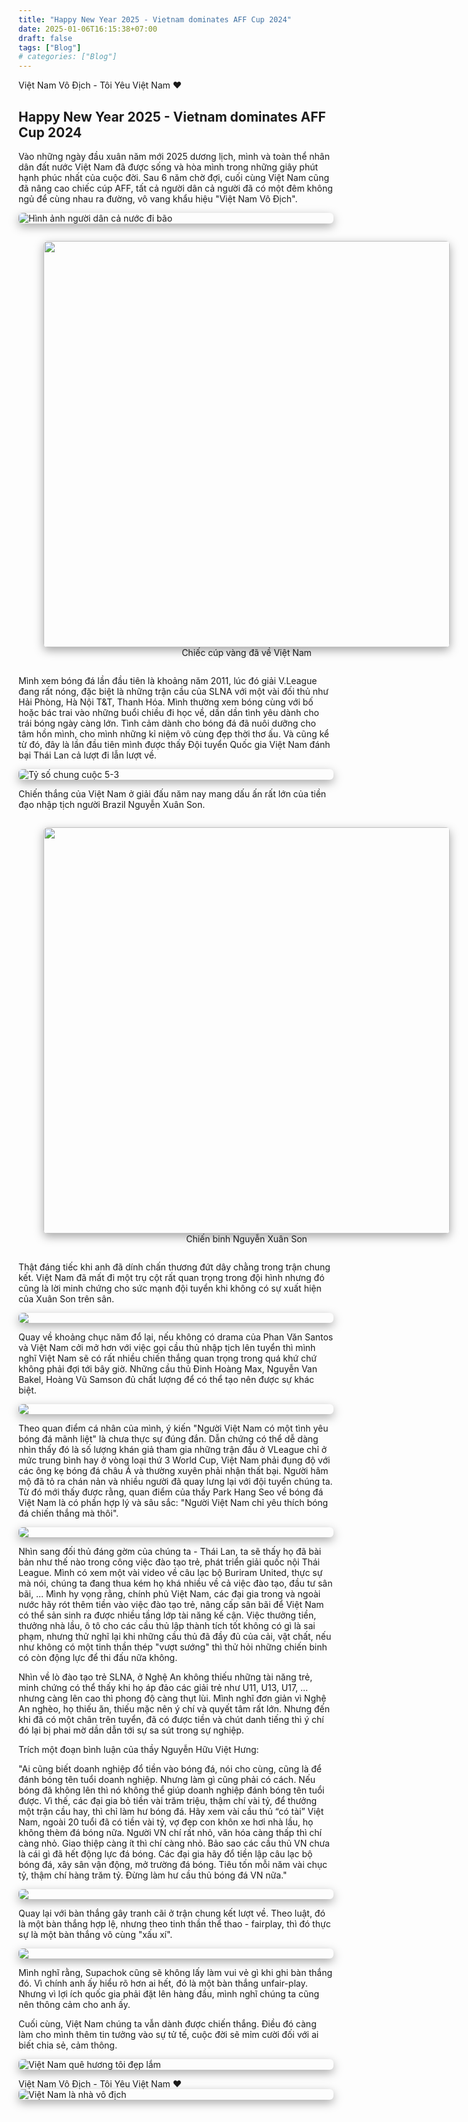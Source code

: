 ```yaml
---
title: "Happy New Year 2025 - Vietnam dominates AFF Cup 2024"
date: 2025-01-06T16:15:38+07:00
draft: false
tags: ["Blog"]
# categories: ["Blog"]
---
```


Việt Nam Vô Địch - Tôi Yêu Việt Nam :heart:

<!--more-->
<style>
img {
    box-shadow: rgba(0, 0, 0, 0.35) 0px 5px 15px;
    border-radius: 6px;
    display: block; 
    margin-left: auto; 
    margin-right: auto;
}
</style>

## Happy New Year 2025 - Vietnam dominates AFF Cup 2024


Vào những ngày đầu xuân năm mới 2025 dương lịch, mình và toàn thể nhân dân đất nước Việt Nam đã được sống và hòa mình trong những giây phút hạnh phúc nhất của cuộc đời. Sau 6 năm chờ đợi, cuối cùng Việt Nam cũng đã nâng cao chiếc cúp AFF, tất cả người dân cả người đã có một đêm không ngủ để cùng nhau ra đường, vô vang khẩu hiệu "Việt Nam Vô Địch".  

![](./1.jpg "Hình ảnh người dân cả nước đi bão")

<!-- <img src="./1.jpg" style="display: block; margin-left: auto; margin-right: auto;"> -->

<div style="text-align: center;">
    <figure style="display: inline-block; text-align: center;">
        <img src="./2.jpg" style="height: 5 rem; width: 650px; max-width: 100%;" alt="">
        <figcaption>Chiếc cúp vàng đã về Việt Nam</figcaption>
    </figure>
</div>


<!-- <img src="./2.jpg" style="display: block; margin-left: auto; margin-right: auto;"> -->

Mình xem bóng đá lần đầu tiên là khoảng năm 2011, lúc đó giải V.League đang rất nóng, đặc biệt là những trận cầu của SLNA với một vài đối thủ như Hải Phòng, Hà Nội T&T, Thanh Hóa. Mình thường xem bóng cùng với bố hoặc bác trai vào những buổi chiều đi học về, dần dần tình yêu dành cho trái bóng ngày càng lớn. Tình cảm dành cho bóng đá đã nuôi dưỡng cho tâm hồn mình, cho mình những kỉ niệm vô cùng đẹp thời thơ ấu. 
Và cũng kể từ đó, đây là lần đầu tiên mình được thấy Đội tuyển Quốc gia Việt Nam đánh bại Thái Lan cả lượt đi lẫn lượt về. 

![](./4.jpg "Tỷ số chung cuộc 5-3")

<!-- <img src="./4.jpg" style="display: block; margin-left: auto; margin-right: auto;"> -->

Chiến thắng của Việt Nam ở giải đấu năm nay mang dấu ấn rất lớn của tiền đạo nhập tịch người Brazil Nguyễn Xuân Son. 

<div style="text-align: center;">
    <figure style="display: inline-block; text-align: center;">
        <img src="./5.jpg" style="height: 5 rem; width: 650px; max-width: 100%;" alt="">
        <figcaption>Chiến binh Nguyễn Xuân Son</figcaption>
    </figure>
</div>

<!-- <img src="./5.jpg" style="display: block; margin-left: auto; margin-right: auto;"> -->

Thật đáng tiếc khi anh đã dính chấn thương đứt dây chằng trong trận chung kết. Việt Nam đã mất đi một trụ cột rất quan trọng trong đội hình nhưng đó cũng là lời minh chứng cho sức mạnh đội tuyển khi không có sự xuất hiện của Xuân Son trên sân. 

<img src="./14.jpg" style="display: block; margin-left: auto; margin-right: auto;">

Quay về khoảng chục năm đổ lại, nếu không có drama của Phan Văn Santos và Việt Nam cởi mở hơn với việc gọi cầu thủ nhập tịch lên tuyển thì mình nghĩ Việt Nam sẽ có rất nhiều chiến thắng quan trọng trong quá khứ chứ không phải đợi tới bây giờ. Những cầu thủ Đinh Hoàng Max, Nguyễn Van Bakel, Hoàng Vũ Samson đủ chất lượng để có thể tạo nên được sự khác biệt. 

<img src="./7.jpg" style="display: block; margin-left: auto; margin-right: auto;">

Theo quan điểm cá nhân của mình, ý kiến "Người Việt Nam có một tình yêu bóng đá mãnh liệt" là chưa thực sự đúng đắn. Dẫn chứng có thể dễ dàng nhìn thấy đó là số lượng khán giả tham gia những trận đấu ở VLeague chỉ ở mức trung bình hay ở vòng loại thứ 3 World Cup, Việt Nam phải đụng độ với các ông kẹ bóng đá châu Á và thường xuyên phải nhận thất bại. Người hâm mộ đã tỏ ra chán nản và nhiều người đã quay lưng lại với đội tuyển chúng ta. Từ đó mới thấy được rằng, quan điểm của thầy Park Hang Seo về bóng đá Việt Nam là có phần hợp lý và sâu sắc: "Người Việt Nam chỉ yêu thích bóng đá chiến thắng mà thôi".  

<!-- <img src="./8.jpg" style="display: block; margin-left: auto; margin-right: auto;"> -->

<img src="./9.jpg" style="display: block; margin-left: auto; margin-right: auto;">

Nhìn sang đối thủ đáng gờm của chúng ta - Thái Lan, ta sẽ thấy họ đã bài bản như thế nào trong công việc đào tạo trẻ, phát triển giải quốc nội Thái League. Mình có xem một vài video về câu lạc bộ Buriram United, thực sự mà nói, chúng ta đang thua kém họ khá nhiều về cả việc đào tạo, đầu tư sân bãi, ... Mình hy vọng rằng, chính phủ Việt Nam, các đại gia trong và ngoài nước hãy rót thêm tiền vào việc đào tạo trẻ, nâng cấp sân bãi để Việt Nam có thể sản sinh ra được nhiều tầng lớp tài năng kế cận. Việc thưởng tiền, thưởng nhà lầu, ô tô cho các cầu thủ lập thành tích tốt không có gì là sai phạm, nhưng thử nghĩ lại khi những cầu thủ đã đầy đủ của cải, vật chất, nếu như không có một tinh thần thép "vượt sướng" thì thử hỏi những chiến binh có còn động lực để thi đấu nữa không. 

Nhìn về lò đào tạo trẻ SLNA, ở Nghệ An không thiếu những tài năng trẻ, minh chứng có thể thấy khi họ áp đảo các giải trẻ như U11, U13, U17, ... nhưng càng lên cao thì phong độ càng thụt lùi. Mình nghĩ đơn giản vì Nghệ An nghèo, họ thiếu ăn, thiếu mặc nên ý chí và quyết tâm rất lớn. Nhưng đến khi đã có một chân trên tuyển, đã có được tiền và chút danh tiếng thì ý chí đó lại bị phai mờ dần dẫn tới sự sa sút trong sự nghiệp. 

Trích một đoạn bình luận của thầy Nguyễn Hữu Việt Hưng: 

"Ai cũng biết doanh nghiệp đổ tiền vào bóng đá, nói cho cùng, cũng là để đánh bóng tên tuổi doanh nghiệp. Nhưng làm gì cũng phải có cách. Nếu bóng đã không lên thì nó không thể giúp doanh nghiệp đánh bóng tên tuổi được. Vì thế, các đại gia bỏ tiền vài trăm triệu, thậm chí vài tỷ, để thưởng một trận cầu hay, thì chỉ làm hư bóng đá. Hãy xem vài cầu thủ “có tài” Việt Nam, ngoài 20 tuổi đã có tiền vài tỷ, vợ đẹp con khôn xe hơi nhà lầu, họ không thèm đá bóng nữa. Người VN chí rất nhỏ, văn hóa càng thấp thì chí càng nhỏ. Giao thiệp càng ít thì chí càng nhỏ. Bảo sao các cầu thủ VN chưa là cái gì đã hết động lực đá bóng.
Các đại gia hãy đổ tiền lập câu lạc bộ bóng đá, xây sân vận động, mở trường đá bóng. Tiêu tốn mỗi năm vài chục tỷ, thậm chí hàng trăm tỷ. Đừng làm hư cầu thủ bóng đá VN nữa."

<img src="./11.jpg" style="display: block; margin-left: auto; margin-right: auto;">

Quay lại với bàn thắng gây tranh cãi ở trận chung kết lượt về. Theo luật, đó là một bàn thắng hợp lệ, nhưng theo tinh thần thể thao - fairplay, thì đó thực sự là một bàn thắng vô cùng "xấu xí". 

<img src="./12.jpg" style="display: block; margin-left: auto; margin-right: auto;">

Mình nghĩ rằng, Supachok cũng sẽ không lấy làm vui vẻ gì khi ghi bàn thắng đó. Vì chính anh ấy hiểu rõ hơn ai hết, đó là một bàn thắng unfair-play. Nhưng vì lợi ích quốc gia phải đặt lên hàng đầu, mình nghĩ chúng ta cũng nên thông cảm cho anh ấy. 

Cuối cùng, Việt Nam chúng ta vẫn dành được chiến thắng. Điều đó càng làm cho mình thêm tin tưởng vào sự tử tế, cuộc đời sẽ mỉm cười đối với ai biết chia sẻ, cảm thông. 

![](./13.jpg "Việt Nam quê hương tôi đẹp lắm")
<!-- <img src="./13.jpg" style="display: block; margin-left: auto; margin-right: auto;"> -->

Việt Nam Vô Địch - Tôi Yêu Việt Nam :heart:
![](./3.jpg "Việt Nam là nhà vô địch")
<!-- <img src="./3.jpg" style="display: block; margin-left: auto; margin-right: auto;"> -->

<!-- <img src="./10.jpg" style="display: block; margin-left: auto; margin-right: auto;"> -->
<!-- <img src="./6.jpg" style="display: block; margin-left: auto; margin-right: auto;"> -->